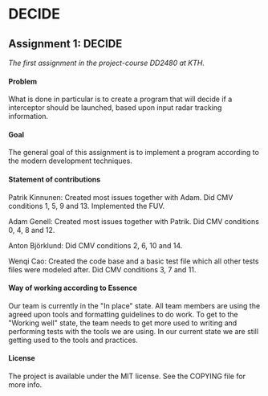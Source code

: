 # DECIDE
## Assignment 1: DECIDE
*The first assignment in the project-course DD2480 at KTH.*

#### Problem
What is done in particular is to create a program that will decide if a interceptor should be launched, based upon input radar tracking information.

#### Goal
The general goal of this assignment is to implement a program according to the modern development techniques.

#### Statement of contributions
Patrik Kinnunen: Created most issues together with Adam. Did CMV conditions 1, 5, 9 and 13. Implemented the FUV.

Adam Genell: Created most issues together with Patrik. Did CMV conditions 0, 4, 8 and 12.

Anton Björklund: Did CMV conditions 2, 6, 10 and 14.

Wenqi Cao: Created the code base and a basic test file which all other tests files were modeled after.
Did CMV conditions 3, 7 and 11.

#### Way of working according to Essence
Our team is currently in the "In place" state. All team members are using the agreed upon tools
and formatting guidelines to do work. To get to the "Working well" state, the team needs to get more used
to writing and performing tests with the tools we are using. In our current state we are still getting used to
the tools and practices.

#### License
The project is available under the MIT license. See the COPYING file for more info.
